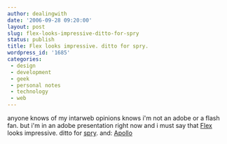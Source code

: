 ```yaml
---
author: dealingwith
date: '2006-09-28 09:20:00'
layout: post
slug: flex-looks-impressive-ditto-for-spry
status: publish
title: Flex looks impressive. ditto for spry.
wordpress_id: '1685'
categories:
 - design
 - development
 - geek
 - personal notes
 - technology
 - web
---
```


anyone knows of my intarweb opinions knows i'm not an adobe or a flash fan.
but i'm in an adobe presentation right now and i must say that [Flex][1] looks
impressive. ditto for [spry][2]. and: [Apollo][3]

   [1]: http://www.adobe.com/products/flex/

   [2]: http://labs.adobe.com/technologies/spry/

   [3]: http://labs.adobe.com/wiki/index.php/Apollo


